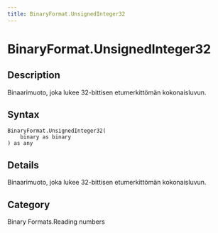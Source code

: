 ```yaml
---
title: BinaryFormat.UnsignedInteger32
---
```


# BinaryFormat.UnsignedInteger32


## Description

Binaarimuoto, joka lukee 32-bittisen etumerkittömän kokonaisluvun.


## Syntax

```powerquery
BinaryFormat.UnsignedInteger32(
    binary as binary
) as any
```


## Details

Binaarimuoto, joka lukee 32-bittisen etumerkittömän kokonaisluvun.



## Category
Binary Formats.Reading numbers
